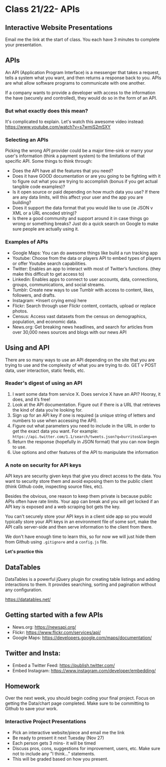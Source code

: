 # Class 21/22- APIs

## Interactive Website Presentations
Email me the link at the start of class.
You each have 3 minutes to complete your presentation.

## APIs
An API (Application Program Interface) is a messenger that takes a request, tells a system what you want, and then returns a response back to you. APIs are what allow software programs to communicate with one another.

If a company wants to provide a developer with access to the information the have (securely and controlled), they would do so in the form of an API.

### But what exactly does this mean?
It's complicated to explain. Let's watch this awesome video instead:
https://www.youtube.com/watch?v=s7wmiS2mSXY

### Selecting an APIs
Picking the wrong API provider could be a major time-sink or marry your user's information (think a payment system) to the limitations of that specific API. Some things to think through:

- Does the API have all the features that you need?
- Does it have GOOD documentation or are you going to be fighting with it to figure out what you are trying to accomplish (bonus if you get actual tangible code examples)?
- Is it open source or paid depending on how much data you use? If there are any data limits, will this affect your user and the app you are building?
- Does it support the data format that you would like to use (ie JSON v XML or a URL encoded string)?
- Is there a good community and support around it in case things go wrong or something breaks? Just do a quick search on Google to make sure people are actually using it.

### Examples of APIs
- Google Maps: You can do awesome things like build a run tracking app
- Youtube: Choose from the data or players API to embed types of players or offer Youtube search capabilities.
- Twitter: Enables an app to interact with most of Twitter’s functions. (they make this difficult to get access to)
- Linkedin: Enables apps to connect to user accounts, data, connections, groups, communications, and social streams.
- Tumblr: Create new ways to use Tumblr with access to content, likes, followers, and drafts.
- Instagram: \*Insert crying emoji here
- Flickr: Search through user Flickr content, contacts, upload or replace photos.
- Census: Access vast datasets from the census on demographics, population, and economic data.
- News.org: Get breaking news headlines, and search for articles from over 30,000 news sources and blogs with our news API

## Using and API
There are so many ways to use an API depending on the site that you are trying to use and the complexity of what you are trying to do. GET v POST data, user interaction, static feeds, etc.

### Reader's digest of using an API
1. I want some data from service X. Does service X have an API? Hooray, it does, and it’s free!
2. Look at the API documentation. Figure out if there is a URL that retrieves the kind of data you’re looking for.
3. Sign up for an API key if one is required (a unique string of letters and numbers to use when accessing the API).
4. Figure out what parameters you need to include in the URL in order to get the exact data you want. For example: `https://api.twitter.com/1.1/search/tweets.json?q=burritos&lang=en`
5. Return the response (hopefully in JSON format) that you can now begin to use.
6. Use options and other features of the API to manipulate the information

### A note on security for API keys
API keys are security given keys that give you direct access to the data. You want to security store them and avoid exposing them to the public client (think Github code, inspecting source files, etc).

Besides the obvious, one reason to keep them private is because public APIs often have rate limits. Your app can break and you will get locked if an API key is exposed and a web scraping bot gets the key.

You can't securely store your API keys in a client side app so you would typically store your API keys in an environment file of some sort, make the API calls server-side and then serve information to the client from there.

We don't have enough time to learn this, so for now we will just hide them from Github using `.gitignore` and a `config.js` file.

**Let's practice this**

## DataTables
DataTables is a powerful jQuery plugin for creating table listings and adding interactions to them. It provides searching, sorting and pagination without any configuration.

https://datatables.net/

## Getting started with a few APIs
- News.org: https://newsapi.org/
- Flickr: https://www.flickr.com/services/api/
- Google Maps: https://developers.google.com/maps/documentation/

## Twitter and Insta:
- Embed a Twitter Feed: https://publish.twitter.com/
- Embed Instagram: https://www.instagram.com/developer/embedding/

## Homework
Over the next week, you should begin coding your final project. Focus on getting the Data/chart page completed. Make sure to be committing to Github to save your work.

### Interactive Project Presentations
- Pick an interactive website/piece and email me the link
- Be ready to present it next Tuesday (Nov 27)
- Each person gets 3 mins- it will be timed
- Discuss pros, cons, suggestions for improvement, users, etc. Make sure not to include any "I think..." statements.
- This will be graded based on how you present.

